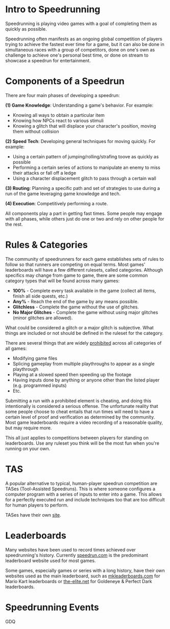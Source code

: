 # Intro to Speedrunning
Speedrunning is playing video games with a goal of completing them as quickly as possible.

Speedrunning often manifests as an ongoing global competition of players trying to achieve the fastest ever time for a game, but it can also be done in simultaneous races with a group of competitors, done on one's own as challenge to achieve one's personal best time, or done on stream to showcase a speedrun for entertainment.

# Components of a Speedrun
There are four main phases of developing a speedrun:

**(1) Game Knowledge**: Understanding a game's behavior. For example:
* Knowing all ways to obtain a particular item 
* Knowing how NPCs react to various stimuli
* Knowing a glitch that will displace your character's position, moving them without collision

**(2) Speed Tech**: Developing general techniques for moving quickly. For example:
* Using a certain pattern of jumping/rolling/strafing toove as quickly as possible 
* Performing a certain series of actions to manipulate an enemy to miss their attacks or fall off a ledge
* Using a character displacement glitch to pass through a certain wall

**(3) Routing**: Planning a specific path and set of strategies to use during a run of the game leveraging game knowledge and tech.

**(4) Execution**: Competitively performing a route.

All components play a part in getting fast times. Some people may engage with all phases, while others just do one or two and rely on other people for the rest. 


# Rules & Categories
The community of speedrunners for each game establishes sets of rules to follow so that runners are competing on equal terms. Most games' leaderboards will have a few different rulesets, called categories. Although specifics may change from game to game, there are some common category types that will be found across many games:

* **100%** - Complete every task available in the game (collect all items, finish all side quests, etc.)
* **Any%** - Reach the end of the game by any means possible.
* **Glitchless** - Complete the game without the use of glitches. 
* **No Major Glitches** - Complete the game without using major glitches (minor glitches are allowed).

What could be considered a glitch or a major glitch is subjective. What things are included or not should be defined in the ruleset for the category.

There are several things that are widely [prohibited](https://www.speedrun.com/knowledgebase/site-rules) across all categories of all games:
* Modifying game files
* Splicing gameplay from multiple playthroughs to appear as a single playthrough
* Playing at a slowed speed then speeding up the footage 
* Having inputs done by anything or anyone other than the listed player (e.g. programmed inputs)
* Etc.

Submitting a run with a prohibited element is cheating, and doing this intentionally is considered a serious offense. The unfortunate reality that some people choose to cheat entails that run times will need to have a certain level of proof and verification as determined by the community. Most game leaderboards require a video recording of a reasonable quality, but may require more.

This all just applies to competitions between players for standing on leaderboards. Use any ruleset you think will be the most fun when you're running on your own. 


# TAS
A popular alternative to typical, human-player speedrun competition are TASes (Tool-Assisted Speedruns). This is where someone configures a computer program with a series of inputs to enter into a game. This allows for a perfectly executed run and include techniques too that are too difficult for human players to perform.

TASes have their own [site](https://www.tasvideos.org).




# Leaderboards
Many websites have been used to record times achieved over speedrunning's history. Currently [speedrun.com](https://www.speedrun.com/) is the predominant leaderboard website used for most games.

Some games, especially games or series with a long history, have their own websites used as the main leaderboard, such as [mkleaderboards.com](https://www.mkleaderboards.com/) for Mario Kart leaderboards or [the-elite.net](https://www.the-elite.net/) for Goldeneye & Perfect Dark leaderboards.


# Speedrunning Events

GDQ
